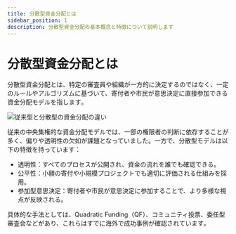```yaml
---
title: 分散型資金分配とは
sidebar_position: 1
description: 分散型資金分配の基本概念と特徴について説明します
---
```


# 分散型資金分配とは

分散型資金分配とは、特定の審査員や組織が一方的に決定するのではなく、一定のルールやアルゴリズムに基づいて、寄付者や市民が意思決定に直接参加できる資金分配モデルを指します​。

<div style={{textAlign: 'center'}}>
  <img src="/img/front/difference.jpg" alt="従来型と分散型の資金分配の違い" style={{maxWidth: '100%'}} />
</div>

従来の中央集権的な資金分配モデルでは、一部の権限者の判断に依存することが多く、偏りや透明性の欠如が課題となっていました。一方で、分散型モデルは以下の特徴を持っています：

* 透明性：すべてのプロセスが公開され、資金の流れを誰でも確認できる。
* 公平性：小額の寄付や小規模プロジェクトでも適切に評価される仕組みを採用。
* 参加型意思決定：寄付者や市民が意思決定に参加することで、より多様な視点が反映される。

具体的な手法としては、Quadratic Funding（QF）、コミュニティ投票、委任型審査会などがあり、これらはすでに海外で成功事例が確認されています​。 